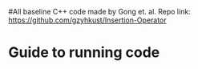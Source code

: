 #All baseline C++ code made by Gong et. al. Repo link: https://github.com/gzyhkust/Insertion-Operator

# Guide to running code
